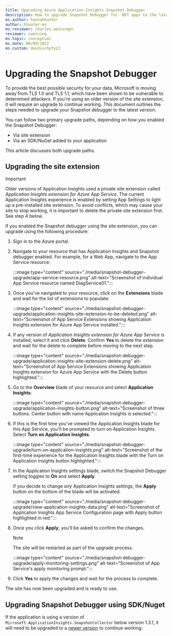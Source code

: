 ```yaml
---
title: Upgrading Azure Application Insights Snapshot Debugger
description: How to upgrade Snapshot Debugger for .NET apps to the latest version on Azure App Services, or via Nuget packages
ms.author: hannahhunter
author: hhunter-ms
ms.reviewer: charles.weininger
reviewer: cweining
ms.topic: conceptual
ms.date: 08/09/2022
ms.custom: devdivchpfy22
---
```


# Upgrading the Snapshot Debugger

To provide the best possible security for your data, Microsoft is moving away from TLS 1.0 and TLS 1.1, which have been shown to be vulnerable to determined attackers. If you're using an older version of the site extension, it will require an upgrade to continue working. This document outlines the steps needed to upgrade your Snapshot debugger to the latest version.

You can follow two primary upgrade paths, depending on how you enabled the Snapshot Debugger:

* Via site extension
* Via an SDK/NuGet added to your application

This article discusses both upgrade paths.

## Upgrading the site extension

> [!IMPORTANT]
> Older versions of Application Insights used a private site extension called *Application Insights extension for Azure App Service*. The current Application Insights experience is enabled by setting App Settings to light up a pre-installed site extension.
> To avoid conflicts, which may cause your site to stop working, it is important to delete the private site extension first. See step 4 below.

If you enabled the Snapshot debugger using the site extension, you can upgrade using the following procedure:

1. Sign in to the Azure portal.
1. Navigate to your resource that has Application Insights and Snapshot debugger enabled. For example, for a Web App, navigate to the App Service resource:

   :::image type="content" source="./media/snapshot-debugger-upgrade/app-service-resource.png" alt-text="Screenshot of individual App Service resource named DiagService01.":::

1. Once you've navigated to your resource, click on the **Extensions** blade and wait for the list of extensions to populate:

   :::image type="content" source="./media/snapshot-debugger-upgrade/application-insights-site-extension-to-be-deleted.png" alt-text="Screenshot of App Service Extensions showing Application Insights extension for Azure App Service installed.":::

1. If any version of *Application Insights extension for Azure App Service* is installed, select it and click **Delete**. Confirm **Yes** to delete the extension and wait for the delete to complete before moving to the next step.

   :::image type="content" source="./media/snapshot-debugger-upgrade/application-insights-site-extension-delete.png" alt-text="Screenshot of App Service Extensions showing Application Insights extension for Azure App Service with the Delete button highlighted.":::

1. Go to the **Overview** blade of your resource and select **Application Insights**:

   :::image type="content" source="./media/snapshot-debugger-upgrade/application-insights-button.png" alt-text="Screenshot of three buttons. Center button with name Application Insights is selected.":::

1. If this is the first time you've viewed the Application Insights blade for this App Service, you'll be prompted to turn on Application Insights. Select **Turn on Application Insights**.

   :::image type="content" source="./media/snapshot-debugger-upgrade/turn-on-application-insights.png" alt-text="Screenshot of the first-time experience for the Application Insights blade with the Turn on Application Insights button highlighted.":::

1. In the Application Insights settings blade, switch the Snapshot Debugger setting toggles to **On** and select **Apply**.

   If you decide to change *any* Application Insights settings, the **Apply** button on the bottom of the blade will be activated.

   :::image type="content" source="./media/snapshot-debugger-upgrade/view-application-insights-data.png" alt-text="Screenshot of Application Insights App Service Configuration page with Apply button highlighted in red.":::

1. Once you click **Apply**, you'll be asked to confirm the changes.

    > [!NOTE]
    > The site will be restarted as part of the upgrade process.

   :::image type="content" source="./media/snapshot-debugger-upgrade/apply-monitoring-settings.png" alt-text="Screenshot of App Service's apply monitoring prompt.":::

1. Click **Yes** to apply the changes and wait for the process to complete.

The site has now been upgraded and is ready to use.

## Upgrading Snapshot Debugger using SDK/Nuget

If the application is using a version of `Microsoft.ApplicationInsights.SnapshotCollector` below version 1.3.1, it will need to be upgraded to a [newer version](https://www.nuget.org/packages/Microsoft.ApplicationInsights.SnapshotCollector) to continue working.

